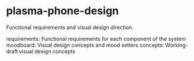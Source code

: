plasma-phone-design
===================

Functional requirements and visual design direction.

requirements: Functional requirements for each component of the system
   moodboard: Visual design concepts and mood setters
    concepts: Working-draft visual design concepts
